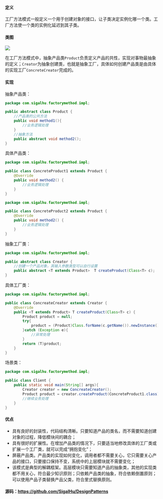 #### 定义

工厂方法模式一般定义一个用于创建对象的接口，让子类决定实例化哪一个类。工厂方法使一个类的实例化延迟到其子类。

#### 类图

![](3.%20工厂方法模式/1.png)

在工厂方法模式中，抽象产品类`Product`负责定义产品的共性，实现对事物最抽象的定义；`Creator`为抽象创建类，也就是抽象工厂，具体如何创建产品类是由具体的实现工厂`ConcreteCreator`完成的。

#### 实现

抽象产品类：
```java
package com.sigalhu.factorymethod.impl;

public abstract class Product {
    //产品类的公共方法
    public void method1(){
        //业务逻辑处理
    }
    //抽象方法
    public abstract void method2();
}
```
具体产品类：
```java
package com.sigalhu.factorymethod.impl;

public class ConcreteProduct1 extends Product {
    @Override
    public void method2() {
        //业务逻辑处理
    }
}
```
```java
package com.sigalhu.factorymethod.impl;

public class ConcreteProduct2 extends Product {
    @Override
    public void method2() {
        //业务逻辑处理
    }
}
```
抽象工厂类：
```java
package com.sigalhu.factorymethod.impl;

public abstract class Creator {
    //创建一个产品对象，其输入参数类型可以自行设置
    public abstract <T extends Product>  T createProduct(Class<T> c);
}
```
具体工厂类：
```java
package com.sigalhu.factorymethod.impl;

public class ConcreateCreator extends Creator {
    @Override
    public <T extends Product> T createProduct(Class<T> c) {
        Product product = null;
        try{
            product = (Product)Class.forName(c.getName()).newInstance();
        }catch (Exception e){
            //异常处理
        }
        return (T)product;
    }
}
```
场景类：
```java
package com.sigalhu.factorymethod.impl;

public class Client {
    public static void main(String[] args){
        Creator creator = new ConcreateCreator();
        Product product = creator.createProduct(ConcreteProduct1.class);
        //继续业务处理
    }
}
```

#### 优点

* 具有良好的封装性，代码结构清晰。只要知道产品的类名，而不需要知道创建对象的过程，降低模块间的耦合；
* 具有很好的扩展性。在增加产品类的情况下，只要适当地修改具体的工厂类或扩展一个工厂类，就可以完成“拥抱变化”；
* 屏蔽产品类。产品类的实现如何变化，调用者都不需要关心，它只需要关心产品的接口，只要接口保持不变，系统中的上层模块就不需要变化；
* 该模式是典型的解耦框架。高层模块只需要知道产品的抽象类，其他的实现类都不用关心，符合最少知识原则；只依赖产品类的抽象，符合依赖倒置原则；可以使用产品子类替换产品父类，符合里式替换原则。

#### 源码：https://github.com/SigalHu/DesignPatterns